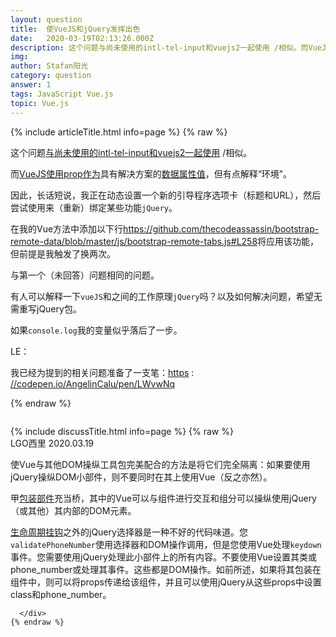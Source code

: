 ```yaml
---
layout: question
title:  使VueJS和jQuery发挥出色
date:   2020-03-19T02:13:26.000Z
description: 这个问题与尚未使用的intl-tel-input和vuejs2一起使用 /相似。而VueJS使用prop作为具有解决方案的数据属性值，但有点解释“环境...
img: 
author: Stafan阳光
category: question
answer: 1
tags: JavaScript Vue.js
topic: Vue.js
---
```

<div class="article-root">
  <div class="article">
    {% include articleTitle.html info=page %}
    {% raw %}
    <div class="article-content"><p><font style="vertical-align: inherit;"><font style="vertical-align: inherit;">这个问题</font></font><a href="https://stackoverflow.com/q/42792983/2012740"><font style="vertical-align: inherit;"><font style="vertical-align: inherit;">与尚未使用的intl-tel-input和vuejs2一起使用</font></font></a><font style="vertical-align: inherit;"><font style="vertical-align: inherit;"> /相似</font><font style="vertical-align: inherit;">。</font></font></p>

<p><font style="vertical-align: inherit;"><font style="vertical-align: inherit;">而</font></font><a href="https://stackoverflow.com/q/43236848/2012740"><font style="vertical-align: inherit;"><font style="vertical-align: inherit;">VueJS使用prop作为</font></font></a><font style="vertical-align: inherit;"><font style="vertical-align: inherit;">具有解决方案的</font><a href="https://stackoverflow.com/q/43236848/2012740"><font style="vertical-align: inherit;">数据属性值</font></a><font style="vertical-align: inherit;">，但有点解释“环境”。</font></font></p>

<p><font style="vertical-align: inherit;"><font style="vertical-align: inherit;">因此，长话短说，我正在动态设置一个新的引导程序选项卡（标题和URL），然后尝试使用来（重新）绑定某些功能</font></font><code>jQuery</code><font style="vertical-align: inherit;"><font style="vertical-align: inherit;">。</font></font></p>

<p><font style="vertical-align: inherit;"><font style="vertical-align: inherit;">在我的Vue方法中</font><font style="vertical-align: inherit;">添加以下行</font></font><a href="https://github.com/thecodeassassin/bootstrap-remote-data/blob/master/js/bootstrap-remote-tabs.js#L258" rel="noreferrer"><font style="vertical-align: inherit;"><font style="vertical-align: inherit;">https://github.com/thecodeassassin/bootstrap-remote-data/blob/master/js/bootstrap-remote-tabs.js#L258</font></font></a><font style="vertical-align: inherit;"><font style="vertical-align: inherit;">将应用该功能，但前提是我触发了换两次。</font></font></p>

<p><font style="vertical-align: inherit;"><font style="vertical-align: inherit;">与第一个（未回答）问题相同的问题。</font></font></p>

<p><font style="vertical-align: inherit;"><font style="vertical-align: inherit;">有人可以解释一下</font></font><code>vueJS</code><font style="vertical-align: inherit;"><font style="vertical-align: inherit;">和</font><font style="vertical-align: inherit;">之间的工作原理</font></font><code>jQuery</code><font style="vertical-align: inherit;"><font style="vertical-align: inherit;">吗？</font><font style="vertical-align: inherit;">以及如何解决问题，希望无需重写jQuery包。</font></font></p>

<p><font style="vertical-align: inherit;"><font style="vertical-align: inherit;">如果</font></font><code>console.log</code><font style="vertical-align: inherit;"><font style="vertical-align: inherit;">我的变量似乎落后了一步。</font></font></p>

<p><font style="vertical-align: inherit;"><font style="vertical-align: inherit;">LE： </font></font></p>

<p><font style="vertical-align: inherit;"><font style="vertical-align: inherit;">我已经为提到的相关问题准备了一支笔：</font><a href="https://codepen.io/AngelinCalu/pen/LWvwNq" rel="noreferrer"><font style="vertical-align: inherit;">https</font></a><font style="vertical-align: inherit;"> :
 </font></font><a href="https://codepen.io/AngelinCalu/pen/LWvwNq" rel="noreferrer"><font style="vertical-align: inherit;"><font style="vertical-align: inherit;">//codepen.io/AngelinCalu/pen/LWvwNq</font></font></a></p></div>
    {% endraw %}
  </div>
  <p style="height: 0;width:0;overflow: hidden;"> 第2260篇《使VueJS和jQuery发挥出色》来自Winter(https://github.com/aiyld/aiyld.github.io)的站点</p>
  <div class="discuss-wrapper">
    {% include discussTitle.html info=page %}
    {% raw %}
    <div class="discuss-item">
        <div class="discuss-parent">
          <div class="discuss-meta">
            <span class="discuss-user">LGO西里</span>
            <span class="discuss-time">2020.03.19</span>
          </div>
          <div class="discuss-comment"><p><font style="vertical-align: inherit;"><font style="vertical-align: inherit;">使Vue与其他DOM操纵工具包完美配合的方法是将它们完全隔离：如果要使用jQuery操纵DOM小部件，则不要同时在其上使用Vue（反之亦然）。</font></font></p>

<p><font style="vertical-align: inherit;"><font style="vertical-align: inherit;">甲</font></font><a href="https://vuejs.org/v2/examples/select2.html" rel="noreferrer"><font style="vertical-align: inherit;"><font style="vertical-align: inherit;">包装部件</font></font></a><font style="vertical-align: inherit;"><font style="vertical-align: inherit;">充当桥，其中的Vue可以与组件进行交互和组分可以操纵使用jQuery（或其他）其内部的DOM元素。</font></font></p>

<p><font style="vertical-align: inherit;"></font><a href="https://vuejs.org/v2/api/#Options-Lifecycle-Hooks" rel="noreferrer"><font style="vertical-align: inherit;"><font style="vertical-align: inherit;">生命周期挂钩</font></font></a><font style="vertical-align: inherit;"><font style="vertical-align: inherit;">之外的jQuery选择器</font><font style="vertical-align: inherit;">是一种不好的代码味道。</font><font style="vertical-align: inherit;">您</font></font><code>validatePhoneNumber</code><font style="vertical-align: inherit;"><font style="vertical-align: inherit;">使用选择器和DOM操作调用，但是您使用Vue处理</font></font><code>keydown</code><font style="vertical-align: inherit;"><font style="vertical-align: inherit;">事件。</font><font style="vertical-align: inherit;">您需要使用jQuery处理此小部件上的所有内容。</font><font style="vertical-align: inherit;">不要使用Vue设置其类或phone_number或处理其事件。</font><font style="vertical-align: inherit;">这些都是DOM操作。</font><font style="vertical-align: inherit;">如前所述，如果将其包装在组件中，则可以将props传递给该组件，并且可以使用jQuery从这些props中设置class和phone_number。</font></font></p></div>
        </div>
        
      </div>
    {% endraw %}
  </div>
<div>
